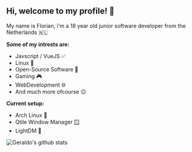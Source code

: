 ## Hi, welcome to my profile! 👋
My name is Florian, i'm a 18 year old junior software developer from the Netherlands 🇳🇱

**Some of my intrests are:**
- Javscript / VueJS ✅
- Linux 🐧
- Open-Source Software 📖
- Gaming 🎮
- WebDevelopment 🌐
- And much more ofcourse 😉

**Current setup:**
 - Arch Linux 🐧
 - Qtile Window Manager 🪟
 - LightDM 🔐

<a>
<img href="https://github.com/FlorianKempe" align="center" src="https://github-readme-stats.vercel.app/api?username=GeraldoHendriks&show_icons=true&theme=dracula&line_height=27" alt="Geraldo's github stats"/>
</a>
